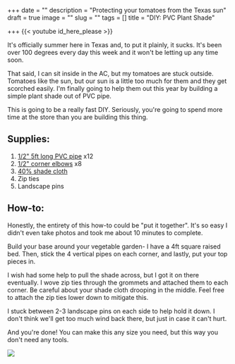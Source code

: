 +++
date = ""
description = "Protecting your tomatoes from the Texas sun"
draft = true
image = ""
slug = ""
tags = []
title = "DIY: PVC Plant Shade"

+++
{{< youtube id_here_please >}}

It's officially summer here in Texas and, to put it plainly, it sucks. It's been over 100 degrees every day this week and it won't be letting up any time soon.

That said, I can sit inside in the AC, but my tomatoes are stuck outside. Tomatoes like the sun, but our sun is a little too much for them and they get scorched easily. I'm finally going to help them out this year by building a simple plant shade out of PVC pipe.

This is going to be a really fast DIY. Seriously, you're going to spend more time at the store than you are building this thing.

## Supplies:

1. [1/2" 5ft long PVC pipe](https://www.lowes.com/pd/Charlotte-Pipe-1-2-in-dia-x-5-ft-L-600-PSI-PVC-Pipe/3133081) x12
2. [1/2" corner elbows](https://www.lowes.com/pd/LASCO-1-2-in-x-1-2-in-x-1-2-in-x-1-2-in-dia-Side-Outlet-Elbow-PVC-Fitting/3344666) x8
3. [40% shade cloth](https://www.amazon.com/dp/B08QZG9YCR?psc=1&ref=ppx_yo2ov_dt_b_product_details)
4. Zip ties
5. Landscape pins

## How-to:

Honestly, the entirety of this how-to could be "put it together". It's so easy I didn't even take photos and took me about 10 minutes to complete.

Build your base around your vegetable garden- I have a 4ft square raised bed. Then, stick the 4 vertical pipes on each corner, and lastly, put your top pieces in.

I wish had some help to pull the shade across, but I got it on there eventually. I wove zip ties through the grommets and attached them to each corner. Be careful about your shade cloth drooping in the middle. Feel free to attach the zip ties lower down to mitigate this.

I stuck between 2-3 landscape pins on each side to help hold it down. I don't think we'll get too much wind back there, but just in case it can't hurt.

And you're done! You can make this any size you need, but this way you don't need any tools.

![](/uploads/pxl_20220610_192858351-mp.jpg)